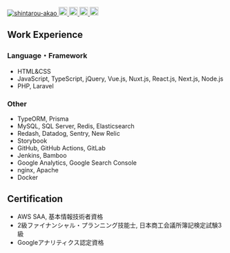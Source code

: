 <p align="left"> 
  <a href="https://github.com/shintarou-akao/shintarou-akao/">
    <img src="https://komarev.com/ghpvc/?username=shintarou-akao" alt="shintarou-akao" />
  </a>
  <a href="https://github.com/shintarou-akao">
    <img height="20" src="https://img.shields.io/github/followers/shintarou-akao?label=follow&logo=github&style=flat" />
  </a>
  <a href="http://qiita.com/shintarou-akao">
    <img height="20" src="https://qiita-badge.apiapi.app/s/shintarou-akao/posts.svg" />
  </a>
  <a href="https://qiita.com/shintarou-akao/contributions">
    <img height="20" src="https://qiita-badge.apiapi.app/s/shintarou-akao/contributions.svg" />
  </a>
  <a href="https://www.codewars.com/users/shintaro-akao">
    <img height="20" src="https://www.codewars.com/users/shintaro-akao/badges/small" />
  </a>
</p>

<div>
  <h2>Work Experience</h2>
  <div>
    <h3>Language・Framework</h3>
    <ul>
      <li>HTML&CSS</li>
      <li>JavaScript, TypeScript, jQuery, Vue.js, Nuxt.js, React.js, Next.js, Node.js</li>
      <li>PHP, Laravel</li>
    </ul>
  </div>
  <div>
    <h3>Other</h3>
    <ul>
      <li>TypeORM, Prisma</li>
      <li>MySQL, SQL Server, Redis, Elasticsearch</li>
      <li>Redash, Datadog, Sentry, New Relic</li>
      <li>Storybook</li>
      <li>GitHub, GitHub Actions, GitLab</li>
      <li>Jenkins, Bamboo</li>
      <li>Google Analytics, Google Search Console</li>
      <li>nginx, Apache</li>
      <li>Docker</li>
    </ul>
  </div>
</div>
<div>
  <h2>Certification</h2>
  <ul>
    <li>AWS SAA, 基本情報技術者資格</li>
    <li>2級ファイナンシャル・プランニング技能士, 日本商工会議所簿記検定試験3級</li>
    <li>Googleアナリティクス認定資格</li>
  </ul>
</div>

